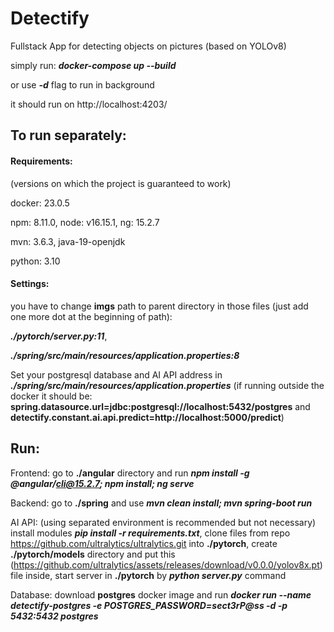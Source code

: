 # Detectify
Fullstack App for detecting objects on pictures (based on YOLOv8)

simply run:
***docker-compose up --build***

or use ***-d*** flag to run in background

it should run on http://localhost:4203/



## To run separately:

#### Requirements:


(versions on which the project is guaranteed to work)

docker: 23.0.5

npm: 8.11.0, node: v16.15.1, ng: 15.2.7

mvn: 3.6.3, java-19-openjdk

python: 3.10



#### Settings:

you have to change **imgs** path to parent directory in those files (just add one more dot at the beginning of path): 

***./pytorch/server.py:11***, 

***./spring/src/main/resources/application.properties:8*** 



Set your postgresql database and AI API address in ***./spring/src/main/resources/application.properties*** 
(if running outside the docker it should be: **spring.datasource.url=jdbc:postgresql://localhost:5432/postgres** and **detectify.constant.ai.api.predict=http://localhost:5000/predict**)

## Run:

Frontend: go to **./angular** directory and run ***npm install -g @angular/cli@15.2.7; npm install; ng serve***

Backend: go to **./spring** and use ***mvn clean install; mvn spring-boot run***

AI API: (using separated environment is recommended but not necessary) install modules ***pip install -r requirements.txt***, clone files from repo https://github.com/ultralytics/ultralytics.git into **./pytorch**, create **./pytorch/models** directory and put this (https://github.com/ultralytics/assets/releases/download/v0.0.0/yolov8x.pt) file inside, start server in **./pytorch** by ***python server.py*** command

Database: download **postgres** docker image and run ***docker run --name detectify-postgres -e POSTGRES_PASSWORD=sect3rP@ss -d -p 5432:5432 postgres***
